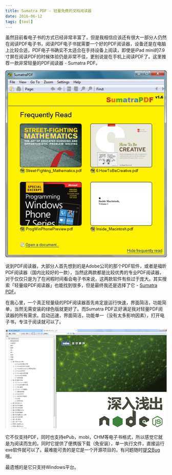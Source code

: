 ```yaml
---
title: Sumatra PDF - 轻量免费的文档阅读器
date: 2016-06-12
tags: [tool]
---
```


虽然目前看电子书的方式已经非常丰富了，但是我相信应该还有很大一部分人仍然在阅读PDF电子书，阅读PDF电子书就需要一个好的PDF阅读器，设备还是在电脑上比较合适，PDF电子书确实不太适合在手持设备上阅读，即使是iPad mini的7.9寸屏在阅读PDF的时候体验仍是非常不佳，更别说是在手机上阅读PDF了。这里推荐一款非常轻量的PDF阅读器 - Sumatra PDF。

![](../image/tools/pdf02.png)

说到PDF阅读器，大部分人首先想到的是Adobe公司的那个PDF软件，或者是福昕PDF阅读器（国内比较好的一款），当然这两款都是比较优秀的专业PDF阅读器，对于仅仅只是为了在闲暇时间看会电子书来说，这两款软件有些过于庞大。其实搜索「轻量级PDF阅读器」也能找到很多，但是最终我还是选择了它 - [Sumatra PDF](http://www.sumatrapdfreader.org)。

在我心里，一个真正轻量级的PDF阅读器首先肯定是运行快速，界面简洁，功能简单，当然无需安装的绿色版就更好了。而Sumatra PDF正好满足我对轻量PDF阅读器的所有需求。启动迅速，界面简洁，功能单一（没有太多影响因素），打开电子书，专注于阅读就可以了。

![](../image/tools/pdf01.png)

它不仅支持PDF，同时也支持ePub，mobi，CHM等电子书格式，所以感觉它就是为阅读而生的。同时它提供了便携版下载（免安装），单一执行文件，直接运行exe软件就可以了。最难能可贵的是它是一个开源项目的，有问题随时[提交Bug](https://github.com/sumatrapdfreader/sumatrapdf/issues)哦。

最遗憾的是它只支持Windows平台。